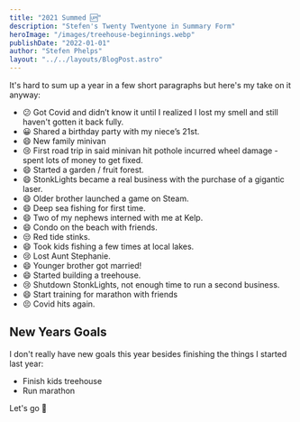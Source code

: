 ```yaml
---
title: "2021 Summed 🆙"
description: "Stefen's Twenty Twentyone in Summary Form"
heroImage: "/images/treehouse-beginnings.webp"
publishDate: "2022-01-01"
author: "Stefen Phelps"
layout: "../../layouts/BlogPost.astro"
---
```


It's hard to sum up a year in a few short paragraphs but here's my take on it anyway:

- 😕 Got Covid and didn’t know it until I realized I lost my smell and still haven't gotten it back fully.
- 😀 Shared a birthday party with my niece’s 21st.
- 😄 New family minivan
- 😢 First road trip in said minivan hit pothole incurred wheel damage - spent lots of money to get fixed.
- 😄 Started a garden / fruit forest.
- 😄 StonkLights became a real business with the purchase of a gigantic laser.
- 😄 Older brother launched a game on Steam.
- 😄 Deep sea fishing for first time.
- 😄 Two of my nephews interned with me at Kelp.
- 😄 Condo on the beach with friends.
- 😒 Red tide stinks.
- 😄 Took kids fishing a few times at local lakes.
- 😢 Lost Aunt Stephanie.
- 😄 Younger brother got married!
- 😄 Started building a treehouse.
- 😢 Shutdown StonkLights, not enough time to run a second business.
- 😄 Start training for marathon with friends
- 😣 Covid hits again.

## New Years Goals

I don't really have new goals this year besides finishing the things I started last year:

- Finish kids treehouse
- Run marathon

Let's go 🥂
